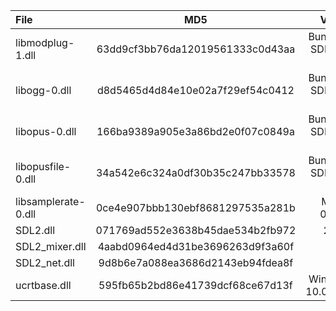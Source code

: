 | File                |               MD5                |            Version            |
|:--------------------|:--------------------------------:|:-----------------------------:|
| libmodplug-1.dll    | 63dd9cf3bb76da12019561333c0d43aa | Bundled with SDL2_mixer 2.6.3 |
| libogg-0.dll        | d8d5465d4d84e10e02a7f29ef54c0412 | Bundled with SDL2_mixer 2.6.3 |
| libopus-0.dll       | 166ba9389a905e3a86bd2e0f07c0849a | Bundled with SDL2_mixer 2.6.3 |
| libopusfile-0.dll   | 34a542e6c324a0df30b35c247bb33578 | Bundled with SDL2_mixer 2.6.3 |
| libsamplerate-0.dll | 0ce4e907bbb130ebf8681297535a281b |         MSYS2 0.1.9-2         |
| SDL2.dll            | 071769ad552e3638b45dae534b2fb972 |            2.28.1             |
| SDL2_mixer.dll      | 4aabd0964ed4d31be3696263d9f3a60f |             2.6.3             |
| SDL2_net.dll        | 9d8b6e7a088ea3686d2143eb94fdea8f |             2.2.0             |
| ucrtbase.dll        | 595fb65b2bd86e41739dcf68ce67d13f |  Win Kits 10 / 10.0.22621.0   |
